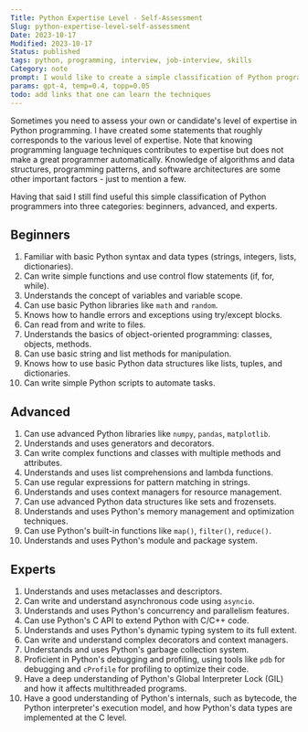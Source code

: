 ```yaml
---
Title: Python Expertise Level - Self-Assessment
Slug: python-expertise-level-self-assessment
Date: 2023-10-17
Modified: 2023-10-17
Status: published
tags: python, programming, interview, job-interview, skills 
Category: note
prompt: I would like to create a simple classification of Python programmers into 3 categories: beginners, advanced, and experts. use simple claims to describe programmers in each category and that makes this category distinct from other categories. Exemplary statements: uses generators, knows how to use decorators, etc. Give me at least 10 statements for each level of advancement.
params: gpt-4, temp=0.4, topp=0.05
todo: add links that one can learn the techniques
---
```


Sometimes you need to assess your own or candidate's level of expertise in Python programming. I have created some statements that roughly corresponds to the various level of expertise. Note that knowing programming language techniques contributes to expertise but does not make a great programmer automatically. Knowledge of algorithms and data structures, programming patterns, and software architectures are some other important factors - just to mention a few.

Having that said I still find useful this simple classification of Python programmers into three categories: beginners, advanced, and experts. 

## Beginners

1. Familiar with basic Python syntax and data types (strings, integers, lists, dictionaries).
2. Can write simple functions and use control flow statements (if, for, while).
3. Understands the concept of variables and variable scope.
4. Can use basic Python libraries like `math` and `random`.
5. Knows how to handle errors and exceptions using try/except blocks.
6. Can read from and write to files.
7. Understands the basics of object-oriented programming: classes, objects, methods.
8. Can use basic string and list methods for manipulation.
9. Knows how to use basic Python data structures like lists, tuples, and dictionaries.
10. Can write simple Python scripts to automate tasks.

## Advanced

1. Can use advanced Python libraries like `numpy`, `pandas`, `matplotlib`.
2. Understands and uses generators and decorators.
3. Can write complex functions and classes with multiple methods and attributes.
4. Understands and uses list comprehensions and lambda functions.
5. Can use regular expressions for pattern matching in strings.
6. Understands and uses context managers for resource management.
7. Can use advanced Python data structures like sets and frozensets.
8. Understands and uses Python's memory management and optimization techniques.
9. Can use Python's built-in functions like `map()`, `filter()`, `reduce()`.
10. Understands and uses Python's module and package system.

## Experts

1. Understands and uses metaclasses and descriptors.
2. Can write and understand asynchronous code using `asyncio`.
3. Understands and uses Python's concurrency and parallelism features.
4. Can use Python's C API to extend Python with C/C++ code.
5. Understands and uses Python's dynamic typing system to its full extent.
6. Can write and understand complex decorators and context managers.
7. Understands and uses Python's garbage collection system.
8. Proficient in Python's debugging and profiling, using tools like `pdb` for debugging and `cProfile` for profiling to optimize their code.
9. Have a deep understanding of Python's Global Interpreter Lock (GIL) and how it affects multithreaded programs.
10. Have a good understanding of Python's internals, such as bytecode, the Python interpreter's execution model, and how Python's data types are implemented at the C level.
